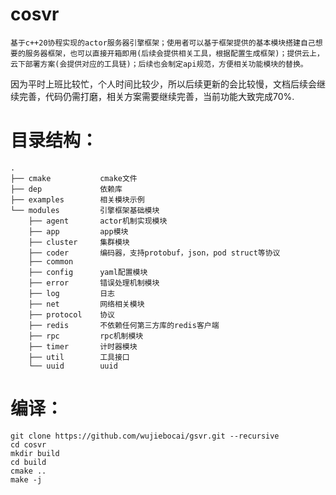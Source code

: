# cosvr
    基于c++20协程实现的actor服务器引擎框架；使用者可以基于框架提供的基本模块搭建自己想要的服务器框架，也可以直接开箱即用(后续会提供相关工具，根据配置生成框架)；提供云上，云下部署方案(会提供对应的工具链)；后续也会制定api规范，方便相关功能模块的替换。

因为平时上班比较忙，个人时间比较少，所以后续更新的会比较慢，文档后续会继续完善，代码仍需打磨，相关方案需要继续完善，当前功能大致完成70%.

# 目录结构：
```
.
├── cmake           cmake文件
├── dep             依赖库
├── examples        相关模块示例
└── modules         引擎框架基础模块
    ├── agent       actor机制实现模块
    ├── app         app模块
    ├── cluster     集群模块
    ├── coder       编码器，支持protobuf，json，pod struct等协议
    ├── common      
    ├── config      yaml配置模块
    ├── error       错误处理机制模块
    ├── log         日志
    ├── net         网络相关模块
    ├── protocol    协议
    ├── redis       不依赖任何第三方库的redis客户端
    ├── rpc         rpc机制模块
    ├── timer       计时器模块
    ├── util        工具接口
    └── uuid        uuid
```

# 编译：
```
git clone https://github.com/wujiebocai/gsvr.git --recursive
cd cosvr
mkdir build
cd build
cmake ..
make -j
```